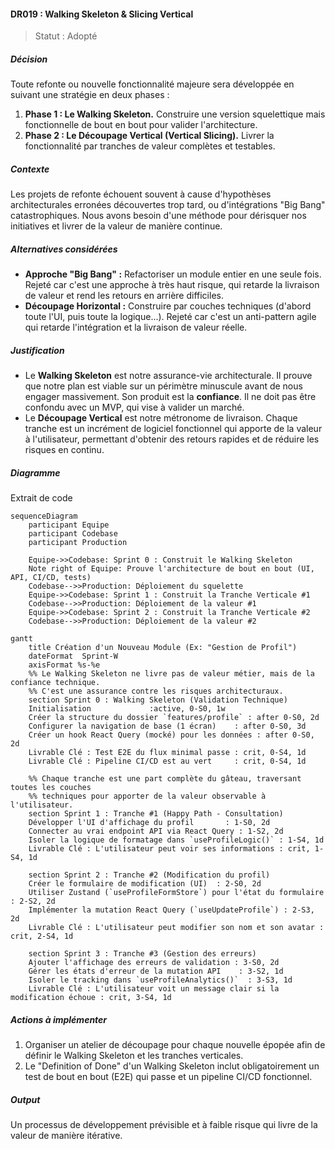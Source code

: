 #### DR019 : Walking Skeleton & Slicing Vertical



> Statut : Adopté



##### Décision



Toute refonte ou nouvelle fonctionnalité majeure sera développée en suivant une stratégie en deux phases :

1. **Phase 1 : Le Walking Skeleton.** Construire une version squelettique mais fonctionnelle de bout en bout pour valider l'architecture.
2. **Phase 2 : Le Découpage Vertical (Vertical Slicing).** Livrer la fonctionnalité par tranches de valeur complètes et testables.



##### Contexte



Les projets de refonte échouent souvent à cause d'hypothèses architecturales erronées découvertes trop tard, ou d'intégrations "Big Bang" catastrophiques. Nous avons besoin d'une méthode pour dérisquer nos initiatives et livrer de la valeur de manière continue.



##### Alternatives considérées



- **Approche "Big Bang" :** Refactoriser un module entier en une seule fois. Rejeté car c'est une approche à très haut risque, qui retarde la livraison de valeur et rend les retours en arrière difficiles.
- **Découpage Horizontal :** Construire par couches techniques (d'abord toute l'UI, puis toute la logique...). Rejeté car c'est un anti-pattern agile qui retarde l'intégration et la livraison de valeur réelle.



##### Justification



- Le **Walking Skeleton** est notre assurance-vie architecturale. Il prouve que notre plan est viable sur un périmètre minuscule avant de nous engager massivement. Son produit est la **confiance**. Il ne doit pas être confondu avec un MVP, qui vise à valider un marché.
- Le **Découpage Vertical** est notre métronome de livraison. Chaque tranche est un incrément de logiciel fonctionnel qui apporte de la valeur à l'utilisateur, permettant d'obtenir des retours rapides et de réduire les risques en continu.



##### Diagramme



Extrait de code

```mermaid
sequenceDiagram
    participant Equipe
    participant Codebase
    participant Production

    Equipe->>Codebase: Sprint 0 : Construit le Walking Skeleton
    Note right of Equipe: Prouve l'architecture de bout en bout (UI, API, CI/CD, tests)
    Codebase-->>Production: Déploiement du squelette
    Equipe->>Codebase: Sprint 1 : Construit la Tranche Verticale #1
    Codebase-->>Production: Déploiement de la valeur #1
    Equipe->>Codebase: Sprint 2 : Construit la Tranche Verticale #2
    Codebase-->>Production: Déploiement de la valeur #2
```

```mermaid
gantt
    title Création d'un Nouveau Module (Ex: "Gestion de Profil")
    dateFormat  Sprint-W
    axisFormat %s-%e
    %% Le Walking Skeleton ne livre pas de valeur métier, mais de la confiance technique.
    %% C'est une assurance contre les risques architecturaux.
    section Sprint 0 : Walking Skeleton (Validation Technique)
    Initialisation             :active, 0-S0, 1w
    Créer la structure du dossier `features/profile` : after 0-S0, 2d
    Configurer la navigation de base (1 écran)    : after 0-S0, 3d
    Créer un hook React Query (mocké) pour les données : after 0-S0, 2d
    Livrable Clé : Test E2E du flux minimal passe : crit, 0-S4, 1d
    Livrable Clé : Pipeline CI/CD est au vert     : crit, 0-S4, 1d

    %% Chaque tranche est une part complète du gâteau, traversant toutes les couches
    %% techniques pour apporter de la valeur observable à l'utilisateur.
    section Sprint 1 : Tranche #1 (Happy Path - Consultation)
    Développer l'UI d'affichage du profil       : 1-S0, 2d
    Connecter au vrai endpoint API via React Query : 1-S2, 2d
    Isoler la logique de formatage dans `useProfileLogic()` : 1-S4, 1d
    Livrable Clé : L'utilisateur peut voir ses informations : crit, 1-S4, 1d

    section Sprint 2 : Tranche #2 (Modification du profil)
    Créer le formulaire de modification (UI)  : 2-S0, 2d
    Utiliser Zustand (`useProfileFormStore`) pour l'état du formulaire : 2-S2, 2d
    Implémenter la mutation React Query (`useUpdateProfile`) : 2-S3, 2d
    Livrable Clé : L'utilisateur peut modifier son nom et son avatar : crit, 2-S4, 1d

    section Sprint 3 : Tranche #3 (Gestion des erreurs)
    Ajouter l'affichage des erreurs de validation : 3-S0, 2d
    Gérer les états d'erreur de la mutation API    : 3-S2, 1d
    Isoler le tracking dans `useProfileAnalytics()`  : 3-S3, 1d
    Livrable Clé : L'utilisateur voit un message clair si la modification échoue : crit, 3-S4, 1d
```





##### Actions à implémenter



1. Organiser un atelier de découpage pour chaque nouvelle épopée afin de définir le Walking Skeleton et les tranches verticales.
2. Le "Definition of Done" d'un Walking Skeleton inclut obligatoirement un test de bout en bout (E2E) qui passe et un pipeline CI/CD fonctionnel.



##### Output



Un processus de développement prévisible et à faible risque qui livre de la valeur de manière itérative.